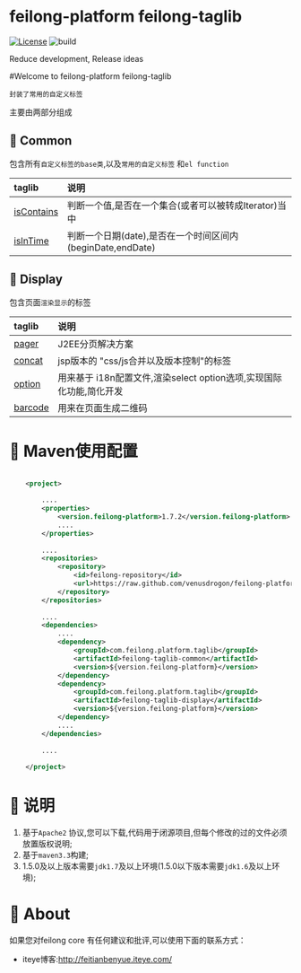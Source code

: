 feilong-platform feilong-taglib
================

[![License](http://img.shields.io/:license-apache-blue.svg)](http://www.apache.org/licenses/LICENSE-2.0.html)
![build](https://img.shields.io/jenkins/s/https/jenkins.qa.ubuntu.com/precise-desktop-amd64_default.svg "build")

Reduce development, Release ideas

#Welcome to feilong-platform feilong-taglib

`封装了常用的自定义标签`

主要由两部分组成

## :rat: Common

包含所有`自定义标签的base类`,以及`常用的自定义标签` 和`el function`

taglib	|说明	
:---- | :---------
[isContains](https://github.com/venusdrogon/feilong-taglib/wiki/feilong-isContains "isContains") 	|判断一个值,是否在一个集合(或者可以被转成Iterator)当中
[isInTime](https://github.com/venusdrogon/feilong-taglib/wiki/feilong-isInTime "isInTime") 	|判断一个日期(date),是否在一个时间区间内(beginDate,endDate)


## :dromedary_camel: Display

包含页面`渲染显示`的标签

taglib	|说明	
:---- | :---------
[pager](https://github.com/venusdrogon/feilong-taglib/wiki/feilongDisplay-pager "J2EE分页解决方案") 	|J2EE分页解决方案
[concat](https://github.com/venusdrogon/feilong-taglib/wiki/feilongDisplay-concat "feilongDisplay concat")  	| jsp版本的 "css/js合并以及版本控制"的标签 
[option](https://github.com/venusdrogon/feilong-taglib/wiki/feilongDisplay-option "feilongDisplay-option")  	|用来基于 i18n配置文件,渲染select option选项,实现国际化功能,简化开发
[barcode](https://github.com/venusdrogon/feilong-taglib/wiki/feilongDisplay-barcode "feilongDisplay barcode")  	|用来在页面生成二维码

# :dragon: Maven使用配置

```XML

	<project>
	
		....
		<properties>
			<version.feilong-platform>1.7.2</version.feilong-platform>
			....
		</properties>
		
		....
		<repositories>
			<repository>
				<id>feilong-repository</id>
				<url>https://raw.github.com/venusdrogon/feilong-platform/repository</url>
			</repository>
		</repositories>
		
		....
		<dependencies>
			....
			<dependency>
				<groupId>com.feilong.platform.taglib</groupId>
				<artifactId>feilong-taglib-common</artifactId>
				<version>${version.feilong-platform}</version>
			</dependency>
			<dependency>
				<groupId>com.feilong.platform.taglib</groupId>
				<artifactId>feilong-taglib-display</artifactId>
				<version>${version.feilong-platform}</version>
			</dependency>
			....
		</dependencies>
		
		....
		
	</project>
```

# :memo: 说明

1. 基于`Apache2` 协议,您可以下载,代码用于闭源项目,但每个修改的过的文件必须放置版权说明;
1. 基于`maven3.3`构建;
1. 1.5.0及以上版本需要`jdk1.7`及以上环境(1.5.0以下版本需要`jdk1.6`及以上环境);

# :panda_face: About

如果您对feilong core 有任何建议和批评,可以使用下面的联系方式：

* iteye博客:http://feitianbenyue.iteye.com/